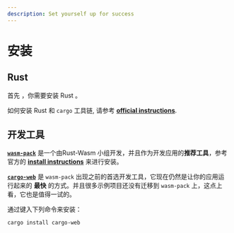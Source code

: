 ```yaml
---
description: Set yourself up for success
---
```


# 安装

## Rust

首先 ，你需要安装 Rust 。

如何安装 Rust 和 `cargo` 工具链, 请参考 [**official instructions**](https://www.rust-lang.org/tools/install).

## **开发工具**

[**`wasm-pack`**](https://rustwasm.github.io/docs/wasm-pack/) 是一个由Rust-Wasm 小组开发，并且作为开发应用的**推荐工具**，参考官方的 [**install instructions**](https://rustwasm.github.io/wasm-pack/installer/) 来进行安装。

[**`cargo-web`**](https://github.com/koute/cargo-web) 是 `wasm-pack`  出现之前的首选开发工具，它现在仍然是让你的应用运行起来的 **最快** 的方式。并且很多示例项目还没有迁移到 `wasm-pack` 上，这点上看，它也是值得一试的。 

通过键入下列命令来安装：

```bash
cargo install cargo-web
```

